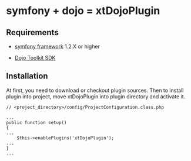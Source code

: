 symfony + dojo = xtDojoPlugin
================================

Requirements
------------
* [symfony framework](http://www.symfony-project.org/installation) 1.2.X or higher

* [Dojo Toolkit SDK](http://www.dojotoolkit.org/download/)

Installation
------------
At first, you need to download or checkout plugin sources. Then to install plugin into project, 
move xtDojoPlugin into plugin directory and activate it.

    // <project_directory>/config/ProjectConfiguration.class.php
    
    ...
    public function setup() 
    {
    ...
        $this->enablePlugins('xtDojoPlugin');
    ...
    }
    ...

